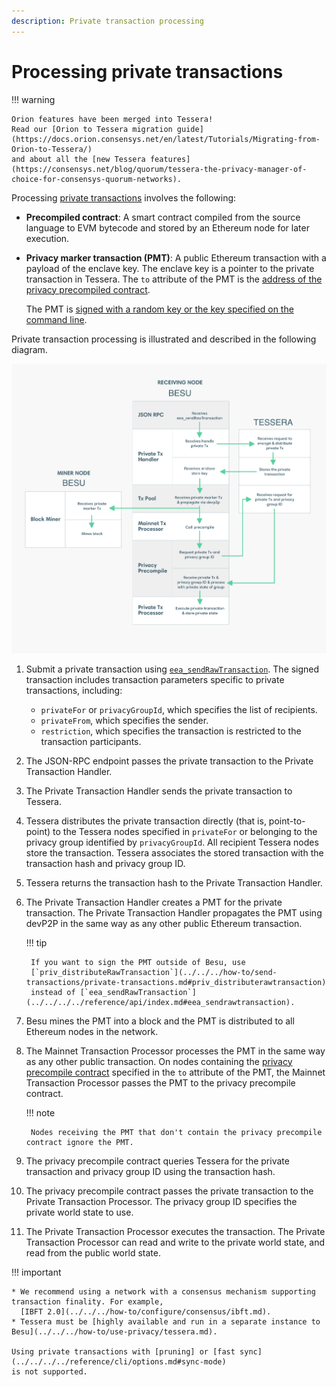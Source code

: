 ```yaml
---
description: Private transaction processing
---
```


# Processing private transactions

!!! warning

    Orion features have been merged into Tessera!
    Read our [Orion to Tessera migration guide](https://docs.orion.consensys.net/en/latest/Tutorials/Migrating-from-Orion-to-Tessera/)
    and about all the [new Tessera features](https://consensys.net/blog/quorum/tessera-the-privacy-manager-of-choice-for-consensys-quorum-networks).

Processing [private transactions](index.md) involves the following:

* **Precompiled contract**: A smart contract compiled from the source language to EVM bytecode and
  stored by an Ethereum node for later execution.

* **Privacy marker transaction (PMT)**: A public Ethereum transaction with a payload of the enclave key.
  The enclave key is a pointer to the private transaction in Tessera.
  The `to` attribute of the PMT is the [address of the privacy precompiled contract](../../../../global/reference/api/index.md#priv_getprivacyprecompileaddress).

    The PMT is [signed with a random key or the key specified on the command line].

Private transaction processing is illustrated and described in the following diagram.

![Processing Private Transactions](../../../../images/PrivateTransactionProcessing.png)

1. Submit a private transaction using [`eea_sendRawTransaction`](../../../../global/reference/api/index.md#eea_sendrawtransaction).
   The signed transaction includes transaction parameters specific to private transactions, including:

    * `privateFor` or `privacyGroupId`, which specifies the list of recipients.
    * `privateFrom`, which specifies the sender.
    * `restriction`, which specifies the transaction is restricted to the transaction participants.

1. The JSON-RPC endpoint passes the private transaction to the Private Transaction Handler.

1. The Private Transaction Handler sends the private transaction to Tessera.

1. Tessera distributes the private transaction directly (that is, point-to-point) to the Tessera nodes specified in
   `privateFor` or belonging to the privacy group identified by `privacyGroupId`.
   All recipient Tessera nodes store the transaction.
   Tessera associates the stored transaction with the transaction hash and privacy group ID.

1. Tessera returns the transaction hash to the Private Transaction Handler.

1. The Private Transaction Handler creates a PMT for the private transaction.
   The Private Transaction Handler propagates the PMT using devP2P in the same way as any other public Ethereum transaction.

    !!! tip

        If you want to sign the PMT outside of Besu, use
        [`priv_distributeRawTransaction`](../../../how-to/send-transactions/private-transactions.md#priv_distributerawtransaction)
        instead of [`eea_sendRawTransaction`](../../../../reference/api/index.md#eea_sendrawtransaction).

1. Besu mines the PMT into a block and the PMT is distributed to all Ethereum nodes in the network.

1. The Mainnet Transaction Processor processes the PMT in the same way as any other public transaction.
   On nodes containing the [privacy precompile contract](../../../../global/reference/api/index.md#priv_getprivacyprecompileaddress)
   specified in the `to` attribute of the PMT, the Mainnet Transaction Processor passes the PMT to the privacy
   precompile contract.

    !!! note

        Nodes receiving the PMT that don't contain the privacy precompile contract ignore the PMT.

1. The privacy precompile contract queries Tessera for the private transaction and privacy group ID using the
   transaction hash.

1. The privacy precompile contract passes the private transaction to the Private Transaction Processor.
   The privacy group ID specifies the private world state to use.

1. The Private Transaction Processor executes the transaction.
   The Private Transaction Processor can read and write to the private world state, and read from the public world state.

!!! important

    * We recommend using a network with a consensus mechanism supporting transaction finality. For example,
      [IBFT 2.0](../../../how-to/configure/consensus/ibft.md).
    * Tessera must be [highly available and run in a separate instance to Besu](../../../how-to/use-privacy/tessera.md).

    Using private transactions with [pruning] or [fast sync](../../../../reference/cli/options.md#sync-mode)
    is not supported.

<!-- Links -->
[signed with a random key or the key specified on the command line]: ../../../how-to/use-privacy/sign-pmts.md
[highly available and run in a separate instance to Besu]: ../../../how-to/use-privacy/tessera.md
[pruning]: ../../../../global/concepts/Pruning.md

